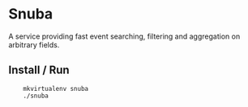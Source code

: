 # Snuba

A service providing fast event searching, filtering and aggregation on arbitrary fields.

## Install / Run

```
    mkvirtualenv snuba
    ./snuba
```
